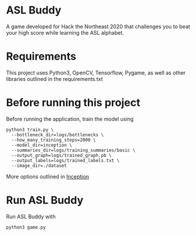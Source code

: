 # ASL Buddy
A game developed for Hack the Northeast 2020 that challenges you to beat your high score while learning the ASL alphabet.

# Requirements
This project uses Python3, OpenCV, Tensorflow, Pygame, as well as other libraries outlined in the requirements.txt

# Before running this project
Before running the application, train the model using 
```
python3 train.py \
  --bottleneck_dir=logs/bottlenecks \
  --how_many_training_steps=2000 \
  --model_dir=inception \
  --summaries_dir=logs/training_summaries/basic \
  --output_graph=logs/trained_graph.pb \
  --output_labels=logs/trained_labels.txt \
  --image_dir=./dataset
```
More options outlined in [Inception](https://github.com/tensorflow/models/blob/master/research/inception/README.md)

# Run ASL Buddy
Run ASL Buddy with
```
python3 game.py
```



